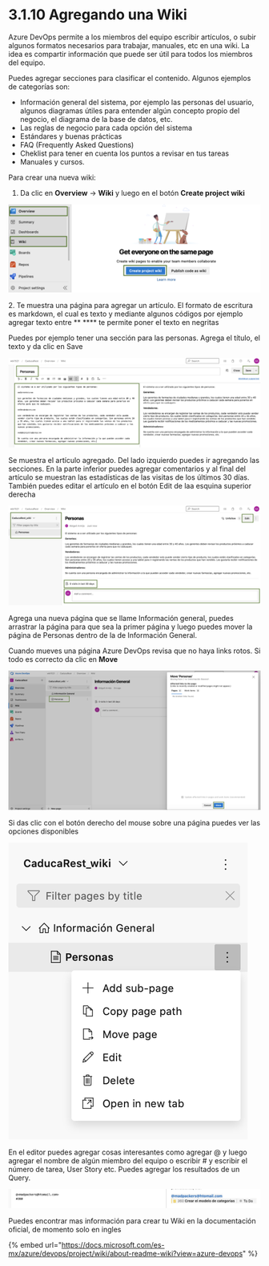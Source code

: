 # 3.1.10 Agregando una Wiki

Azure DevOps permite a los miembros del equipo escribir artículos, o subir algunos formatos necesarios para trabajar,  manuales, etc en una wiki. La idea es compartir información que puede ser útil para todos los miembros del equipo.

Puedes agregar secciones para clasificar el contenido. Algunos ejemplos de categorías son:

* Información general del sistema, por ejemplo las personas del usuario, algunos diagramas útiles para entender algún concepto propio del negocio, el diagrama de la base de datos, etc.
* Las reglas de negocio para cada opción del sistema
* Estándares y buenas prácticas
* FAQ (Frequently Asked Questions)
* Cheklist para tener en cuenta los puntos a revisar en tus tareas
* Manuales y cursos.

Para crear una nueva wiki:

1. Da clic en **Overview** -> **Wiki** y luego en el botón **Create project wiki**

![](<../../.gitbook/assets/image (509).png>)

2\. Te muestra una página para agregar un artículo. El formato de escritura es markdown, el cual es texto y mediante algunos códigos por ejemplo agregar texto entre **  **\*\* te permite poner el texto en negritas

Puedes por ejemplo tener una sección para las personas. Agrega el título, el texto y da clic en Save

![](<../../.gitbook/assets/image (511).png>)

Se muestra el artículo agregado. Del lado izquierdo puedes ir agregando las secciones. En la parte inferior puedes agregar comentarios y al final del artículo se muestran las estadísticas de las visitas de los últimos 30 días. También puedes editar el artículo en el botón Edit de laa esquina superior derecha&#x20;

![](<../../.gitbook/assets/image (512).png>)

Agrega una nueva página que se llame Información general, puedes arrastrar la página para que sea la primer página y luego puedes mover la página de Personas dentro de la  de Información General.&#x20;

Cuando mueves una página Azure DevOps revisa que no haya links rotos. Si todo es correcto da clic en **Move**

![](<../../.gitbook/assets/image (513).png>)

Si das clic con el botón derecho del mouse sobre una página puedes ver las opciones disponibles

![](<../../.gitbook/assets/image (514).png>)

En el editor puedes agregar cosas interesantes como agregar @ y luego agregar el nombre de algún miembro del equipo o escribir # y escribir el número de tarea, User Story etc. Puedes agregar los resultados de un Query.

![](<../../.gitbook/assets/image (515).png>)

Puedes encontrar mas información para crear tu Wiki en la documentación oficial, de momento solo en ingles

{% embed url="https://docs.microsoft.com/es-mx/azure/devops/project/wiki/about-readme-wiki?view=azure-devops" %}

